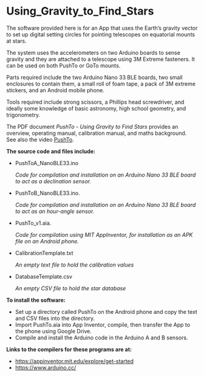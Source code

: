 # Using_Gravity_to_Find_Stars

The software provided here is for an App that uses the Earth’s gravity vector to set up digital setting circles for pointing telescopes on equatorial mounts at stars.

The system uses the accelerometers on two Arduino boards to sense gravity and they are attached to a telescope using 3M Extreme fasteners. It can be used on both PushTo or GoTo mounts.

Parts required include the two Arduino Nano 33 BLE boards, two small enclosures to contain them, a small roll of foam tape, a pack of 3M extreme stickers, and an Android mobile phone.

Tools required include strong scissors, a Phillips head screwdriver, and ideally some knowledge of basic astronomy, high school geometry, and trigonometry.

The PDF document *PushTo - Using Gravity to Find Stars* provides an overview, operating manual, calibration manual, and maths background. See also the video [PushTo](https://youtu.be/7g5M-8utyEE).

**The source code and files include:**

- PushToA_NanoBLE33.ino

  *Code for compilation and installation on an Arduino Nano 33 BLE board to act as a declination sensor.*
- PushToB_NanoBLE33.ino.

  *Code for compilation and installation on an Arduino Nano 33 BLE board  to act as an hour-angle sensor.*
- PushTo_v1.aia.

  *Code for compilation using MIT AppInventor, for installation as an APK file on an Android phone.*
- CalibrationTemplate.txt

  *An empty text file to hold the calibration values*
- DatabaseTemplate.csv

  *An empty CSV file to hold the star database*

**To install the software:**
  - Set up a directory called PushTo on the Android phone and copy the text and CSV files into the directory.
  - Import PushTo.aia into App Inventor, compile, then transfer the App to the phone using Google Drive.
  - Compile and install the Arduino code in the Arduino A and B sensors.
  
**Links to the compilers for these programs are at:**
  - https://appinventor.mit.edu/explore/get-started
  - https://www.arduino.cc/

